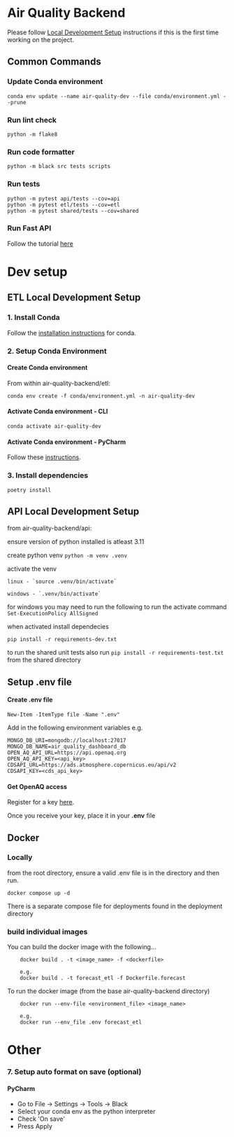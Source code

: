 # Air Quality Backend

Please follow [Local Development Setup](#local-development-setup) instructions if this is the first time working on the project.

## Common Commands

### Update Conda environment

`conda env update --name air-quality-dev --file conda/environment.yml --prune`

### Run lint check
`python -m flake8`

### Run code formatter
`python -m black src tests scripts`

### Run tests
```
python -m pytest api/tests --cov=api
python -m pytest etl/tests --cov=etl
python -m pytest shared/tests --cov=shared
```
### Run Fast API
Follow the tutorial [here](docs/run_fast_api_tutorial.md)

# Dev setup
## ETL Local Development Setup

### 1. Install Conda
Follow the [installation instructions](https://docs.anaconda.com/free/miniconda/) for conda.

### 2. Setup Conda Environment

#### Create Conda environment
From within air-quality-backend/etl:

`conda env create -f conda/environment.yml -n air-quality-dev`

#### Activate Conda environment - CLI
`conda activate air-quality-dev`

#### Activate Conda environment - PyCharm
Follow these [instructions](https://www.jetbrains.com/help/pycharm/conda-support-creating-conda-virtual-environment.html#conda-requirements).

### 3. Install dependencies
`poetry install`

## API Local Development Setup
from air-quality-backend/api:

ensure version of python installed is atleast 3.11

create python venv
`python -m venv .venv`

activate the venv
```
linux - `source .venv/bin/activate`

windows - `.venv/bin/activate`
```
for windows you may need to run the following to run the activate command
`Set-ExecutionPolicy AllSigned`

when activated install dependecies

`pip install -r requirements-dev.txt`

to run the shared unit tests also run 
`pip install -r requirements-test.txt`
from the shared directory

## Setup .env file

#### Create .env file

`New-Item -ItemType file -Name ".env"`

Add in the following environment variables e.g.
```
MONGO_DB_URI=mongodb://localhost:27017
MONGO_DB_NAME=air_quality_dashboard_db
OPEN_AQ_API_URL=https://api.openaq.org
OPEN_AQ_API_KEY=<api_key>
CDSAPI_URL=https://ads.atmosphere.copernicus.eu/api/v2
CDSAPI_KEY=<cds_api_key>
```

#### Get OpenAQ access
Register for a key [here](https://api.openaq.org/register).

Once you receive your key, place it in your **.env** file


## Docker
### Locally
from the root directory, ensure a valid .env file is in the directory and then run. 
```
docker compose up -d
```
There is a separate compose file for deployments found in the deployment directory

### build individual images

You can build the docker image with the following... 
```
    docker build . -t <image_name> -f <dockerfile>

    e.g. 
    docker build . -t forecast_etl -f Dockerfile.forecast
```

To run the docker image (from the base air-quality-backend directory)
```
    docker run --env-file <environment_file> <image_name>

    e.g.
    docker run --env_file .env forecast_etl
```

# Other
### 7. Setup auto format on save (optional) 

#### PyCharm
- Go to File -> Settings -> Tools -> Black
- Select your conda env as the python interpreter
- Check 'On save'
- Press Apply

